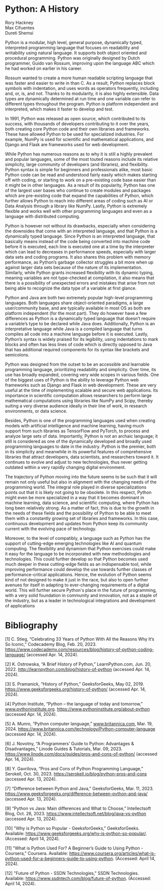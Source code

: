 # Python: A History
Rory Hackney  
Max Cifuentes  
Dureti Shemsi

Python is a modular, high level, general purpose, dynamically typed, interpreted programming language that focuses on readability and writability using natural language. It supports both object oriented and procedural programming. Python was originally designed by Dutch programmer, Guido van Rossum, improving upon the language ABC which he had worked on earlier in his career.

Rossum wanted to create a more human readable scripting language that was faster and easier to write in than C. As a result, Python replaces block symbols with indentation, and uses words as operators frequently, including and, or, is, and not. Thanks to its modularity, it is also highly extensible. Data types are dynamically determined at run time and one variable can refer to different types throughout the program. Python is platform independent and interpreted, which makes it faster to develop and test.

In 1991, Python was released as open source, which contributed to its success, with thousands of developers contributing to it over the years, both creating core Python code and their own libraries and frameworks. These have allowed Python to be used for specialized industries. For example, NumPy is used for scientific and mathematical applications, and Django and Flask are frameworks used for web development.

While Python has numerous reasons as to why it is still a highly prevalent and popular languages, some of the most touted reasons include its relative simplicity, large community of developers (and libraries), and flexibility. Python syntax is simple for beginners and professionals alike, most basic Python code can be read and understood fairly easily which makes starting off with coding, or starting to work on a pre-existing code base easier than it might be in other languages. As a result of its popularity, Python has one of the largest user bases who continue to create modules and packages which are pre-existing code that expand the capabilities of Python, which further allows Python to reach into different areas of coding such as AI or Data Analysis through a library like NumPy. Lastly, Python is extremely flexible and works well with other programming languages and even as a language with distributed computing. 

Python is however not without its drawbacks, especially when considering the downsides that come with an interpreted language, and that Python is a dynamically typed language. Since Python is an interpreted language, that basically means instead of the code being converted into machine code before it is executed, each line is executed one at a time by the interpreter which can lead to decreases in performance speeds, especially with larger data sets and coding programs. It also shares this problem with memory performance, as Python’s garbage collector struggles a bit more when up against larger data sets because of the nature of its implementation. Similarly, while Python grants increased flexibility with its dynamic typing, meaning variables are not type-checked at compilation, it also means that there is a possibility of unexpected errors and mistakes that arise from not being able to recognize the data type of a variable at first glance. 

Python and Java are both two extremely popular high-level programming languages. Both languages share object-oriented paradigms, a large user/community base, and are typically available in most OS as both are platform independent (for the most part). They do however have a few differences as Python is a dynamically typed language that doesn’t require a variable’s type to be declared while Java does. Additionally, Python is an interpretative language while Java is a compiled language that turns compiles all code into a machine language before it is executed. Lastly, Python’s syntax is widely praised for its legibility, using indentations to mark blocks and often has less lines of code which is directly opposed to Java that has additional required components for its syntax like brackets and semicolons. 

Python was designed from the outset to be an accessible and learnable programming language, prioritizing readability and simplicity. Over time, its use has broadly expanded, covering very wide scopes in various fields. One of the biggest uses of Python is the ability to leverage Python web frameworks such as Django and Flask in web development. These are very useful at the time of implementing scalable and secure web applications. Its importance in scientific computation allows researchers to perform large mathematical computations using libraries like NumPy and Scipy, thereby suiting a very diverse audience ideally in their line of work, in research environments, or data science.

Besides, Python is one of the programming languages used when creating models with artificial intelligence and machine learning, having much support from such libraries as TensorFlow and PyTorch, to process and analyze large sets of data. Importantly, Python is not an archaic language; it still is considered as one of the dynamically developed and broadly used programming languages to date in the industry. Python is the premier, both in its simplicity and meanwhile in its powerful features of comprehensive libraries that attract developers, data scientists, and researchers toward it. It continues to evolve and adjust to new technologies, thus never getting outdated within a very rapidly changing digital environment.

The trajectory of Python moving into the future seems to be such that it will remain not only useful but also in alignment with the changing needs of the programming world. The integral role played in diverse specializations points out that it is likely not going to be obsolete. In this respect, Python might even be more specialized in a way that it becomes dominant in machine learning, data science, and scientific computing, where Python has long been relatively strong. As a matter of fact, this is due to the growth in the needs of these fields and the possibility of Python to be able to meet them with a constantly growing set of libraries and frameworks. In this case, continuous development and updates from Python keep its community current with the evolving pace of technology.

Moreover, to the level of compatibly, a language such as Python has the support of cutting-edge emerging technologies like AI and quantum computing. The flexibility and dynamism that Python exercises could make it easy for the language to be incorporated with new methodologies and technologies. This could further develop so that Python becomes used much deeper in these cutting-edge fields as an indispensable tool, while improving performance could develop the use towards further classes of performance-critical applications. Hence, the evolution of Python seems kind of not designed to make it just in the race, but also to open further avenues for itself in adapting to ever-changing requirements of a digital world. This will further secure Python's place in the future of programming, with a very solid foundation in community and innovation, not as a staple of the industry, but as a leader in technological integrations and development of applications




# Bibliography
[1] C. Stieg, “Celebrating 33 Years of Python With All the Reasons Why It’s So Iconic,” Codecademy Blog, Feb. 20, 2023. https://www.codecademy.com/resources/blog/history-of-python-coding-language/ (accessed Apr. 14, 2024).

[2] K. Ostrowska, “A Brief History of Python,” LearnPython.com, Jun. 20, 2022. http://learnpython.com/blog/history-of-python (accessed Apr. 14, 2024).

[3] S. Pramanick, “History of Python,” GeeksforGeeks, May 02, 2019. https://www.geeksforgeeks.org/history-of-python/ (accessed Apr. 14, 2024).

[4] Python Institute, “Python – the language of today and tomorrow,” www.pythoninstitute.org. https://www.pythoninstitute.org/about-python (accessed Apr. 14, 2024).

[5] A. Munro, “Python computer language,” www.britannica.com, Mar. 19, 2024. https://www.britannica.com/technology/Python-computer-language (accessed Apr. 14, 2024).

[6] J. Novotny, “A Programmers’ Guide to Python: Advantages & Disadvantages,” Linode Guides & Tutorials, Mar. 09, 2023. https://www.linode.com/docs/guides/pros-and-cons-of-python/ (accessed Apr. 14, 2024).

[8] Y. Gavrilova, “Pros and Cons of Python Programming Language,” Serokell, Oct. 30, 2023. https://serokell.io/blog/python-pros-and-cons (accessed Apr. 13, 2024).

[7] “Difference between Python and Java,” GeeksforGeeks, Mar. 11, 2023. 
https://www.geeksforgeeks.org/difference-between-python-and-java/ (accessed Apr. 13, 2024).  

[9] “Python vs Java: Main differences and What to Choose,” Intellectsoft Blog, Oct. 26, 2023.
https://www.intellectsoft.net/blog/java-vs-python (accessed Apr. 13, 2024). 

[10] "Why is Python so Popular - GeeksforGeeks," GeeksforGeeks. Available: https://www.geeksforgeeks.org/why-is-python-so-popular/. (Accessed: April 14, 2024).

[11] "What is Python Used For? A Beginner’s Guide to Using Python - Coursera," Coursera. Available: https://www.coursera.org/articles/what-is-python-used-for-a-beginners-guide-to-using-python. (Accessed: April 14, 2024).

[12] "Future of Python - SSDN Technologies," SSDN Technologies. Available: https://www.ssdntech.com/blog/future-of-python. (Accessed: April 14, 2024).
